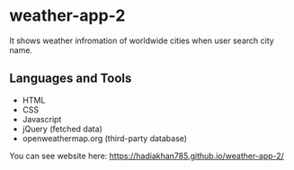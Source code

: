 # weather-app-2

It shows weather infromation of worldwide cities when user search city name.

## Languages and Tools
- HTML 
- CSS
- Javascript
- jQuery (fetched data)
- openweathermap.org (third-party database)

You can see website here: https://hadiakhan785.github.io/weather-app-2/
